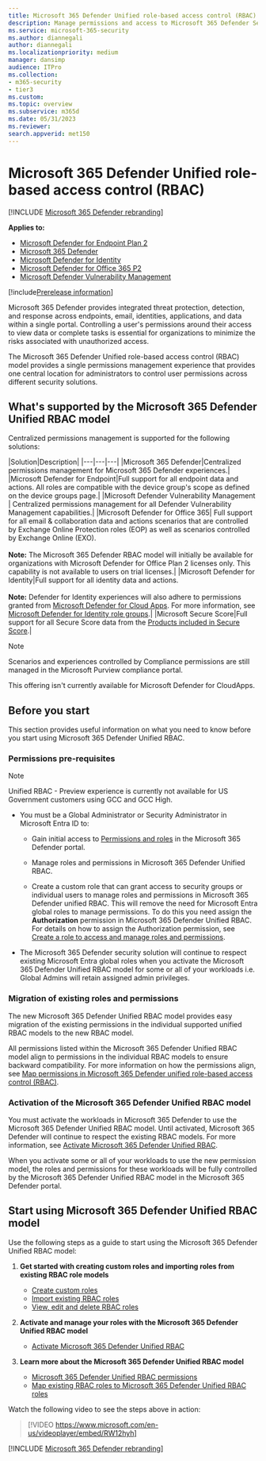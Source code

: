 ```yaml
---
title: Microsoft 365 Defender Unified role-based access control (RBAC)
description: Manage permissions and access to Microsoft 365 Defender Security portal experiences using unified role-based access control (RBAC)
ms.service: microsoft-365-security
ms.author: diannegali
author: diannegali
ms.localizationpriority: medium
manager: dansimp
audience: ITPro
ms.collection: 
- m365-security
- tier3
ms.custom: 
ms.topic: overview
ms.subservice: m365d
ms.date: 05/31/2023
ms.reviewer: 
search.appverid: met150
---
```


# Microsoft 365 Defender Unified role-based access control (RBAC)

[!INCLUDE [Microsoft 365 Defender rebranding](../../includes/microsoft-defender.md)]

**Applies to:**

- [Microsoft Defender for Endpoint Plan 2](https://go.microsoft.com/fwlink/?linkid=2154037)
- [Microsoft 365 Defender](https://go.microsoft.com/fwlink/?linkid=2118804)
- [Microsoft Defender for Identity](https://go.microsoft.com/fwlink/?LinkID=2198108)
- [Microsoft Defender for Office 365 P2](https://go.microsoft.com/fwlink/?LinkID=2158212)
- [Microsoft Defender Vulnerability Management](https://go.microsoft.com/fwlink/?linkid=2229011)

[!include[Prerelease information](../../includes/prerelease.md)]

Microsoft 365 Defender provides integrated threat protection, detection, and response across endpoints, email, identities, applications, and data within a single portal. Controlling a user's permissions around their access to view data or complete tasks is essential for organizations to minimize the risks associated with unauthorized access.

The Microsoft 365 Defender Unified role-based access control (RBAC) model provides a single permissions management experience that provides one central location for administrators to control user permissions across different security solutions.

## What's supported by the Microsoft 365 Defender Unified RBAC model

Centralized permissions management is supported for the following solutions:

|Solution|Description|
|---|---|---|
|Microsoft 365 Defender|Centralized permissions management for Microsoft 365 Defender experiences.|
|Microsoft Defender for Endpoint|Full support for all endpoint data and actions. All roles are compatible with the device group's scope as defined on the device groups page.|
|Microsoft Defender Vulnerability Management | Centralized permissions management for all  Defender Vulnerability Management capabilities.|
|Microsoft Defender for Office 365| Full support for all email & collaboration data and actions scenarios that are controlled by Exchange Online Protection roles (EOP) as well as scenarios controlled by Exchange Online (EXO). </br></br> **Note:** The Microsoft 365 Defender RBAC model will initially be available for organizations with Microsoft Defender for Office Plan 2 licenses only. This capability is not available to users on trial licenses.|
|Microsoft Defender for Identity|Full support for all identity data and actions. </br></br> **Note:** Defender for Identity experiences will also adhere to permissions granted from [Microsoft Defender for Cloud Apps](https://security.microsoft.com/cloudapps/permissions/roles). For more information, see [Microsoft Defender for Identity role groups](https://go.microsoft.com/fwlink/?linkid=2202729).|
|Microsoft Secure Score|Full support for all Secure Score data from the [Products included in Secure Score](../defender/microsoft-secure-score.md#products-included-in-secure-score).|

> [!NOTE]
> Scenarios and experiences controlled by Compliance permissions are still managed in the Microsoft Purview compliance portal.
>
> This offering isn't currently available for Microsoft Defender for CloudApps.

## Before you start

This section provides useful information on what you need to know before you start using Microsoft 365 Defender Unified RBAC.

### Permissions pre-requisites

> [!NOTE]
> Unified RBAC - Preview experience is currently not available for US Government customers using GCC and GCC High.

- You must be a Global Administrator or Security Administrator in Microsoft Entra ID to:

  - Gain initial access to [Permissions and roles](https://security.microsoft.com/mtp_roles) in the Microsoft 365 Defender portal.

  - Manage roles and permissions in Microsoft 365 Defender Unified RBAC.

  - Create a custom role that can grant access to security groups or individual users to manage roles and permissions in Microsoft 365 Defender unified RBAC. This will remove the need for Microsoft Entra global roles to manage permissions. To do this you need assign the **Authorization** permission in Microsoft 365 Defender Unified RBAC. For details on how to assign the Authorization permission, see [Create a role to access and manage roles and permissions](../defender/create-custom-rbac-roles.md#create-a-role-to-access-and-manage-roles-and-permissions).

- The Microsoft 365 Defender security solution will continue to respect existing Microsoft Entra global roles when you activate the Microsoft 365 Defender Unified RBAC model for some or all of your workloads i.e. Global Admins will retain assigned admin privileges.

### Migration of existing roles and permissions

The new Microsoft 365 Defender Unified RBAC model provides easy migration of the existing permissions in the individual supported unified RBAC models to the new RBAC model.

All permissions listed within the Microsoft 365 Defender Unified RBAC model align to permissions in the individual RBAC models to ensure backward compatibility. For more information on how the permissions align, see [Map permissions in Microsoft 365 Defender unified role-based access control (RBAC)](compare-rbac-roles.md).

### Activation of the Microsoft 365 Defender Unified RBAC model

You must activate the workloads in Microsoft 365 Defender to use the Microsoft 365 Defender Unified RBAC model. Until activated, Microsoft 365 Defender will continue to respect the existing RBAC models. For more information, see [Activate Microsoft 365 Defender Unified RBAC](activate-defender-rbac.md).

When you activate some or all of your workloads to use the new permission model, the roles and permissions for these workloads will be fully controlled by the Microsoft 365 Defender Unified RBAC model in the Microsoft 365 Defender portal.

## Start using Microsoft 365 Defender Unified RBAC model

Use the following steps as a guide to start using the Microsoft 365 Defender Unified RBAC model:

1. **Get started with creating custom roles and importing roles from existing RBAC role models**
    - [Create custom roles](create-custom-rbac-roles.md)
    - [Import existing RBAC roles](import-rbac-roles.md)
    - [View, edit and delete RBAC roles](edit-delete-rbac-roles.md)

2. **Activate and manage your roles with the Microsoft 365 Defender Unified RBAC model**
   - [Activate Microsoft 365 Defender Unified RBAC](activate-defender-rbac.md)

3. **Learn more about the Microsoft 365 Defender Unified RBAC model**
   - [Microsoft 365 Defender Unified RBAC permissions](custom-permissions-details.md)
   - [Map existing RBAC roles to Microsoft 365 Defender Unified RBAC roles](compare-rbac-roles.md)

Watch the following video to see the steps above in action:

> [!VIDEO https://www.microsoft.com/en-us/videoplayer/embed/RW12hyh]

[!INCLUDE [Microsoft 365 Defender rebranding](../../includes/defender-m3d-techcommunity.md)]
